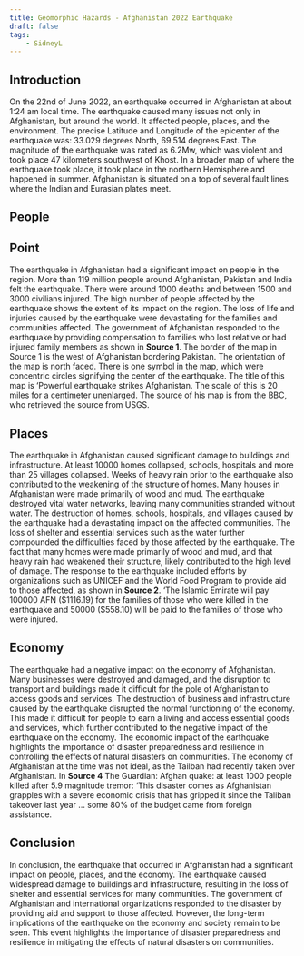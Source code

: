```yaml
---
title: Geomorphic Hazards - Afghanistan 2022 Earthquake
draft: false
tags:
    - SidneyL
---
```


## Introduction
On the 22nd of June 2022, an earthquake occurred in Afghanistan at about 1:24 am local time. The earthquake caused many issues not only in Afghanistan, but around the world. It affected people, places, and the environment. The precise Latitude and Longitude of the epicenter of the earthquake was: 33.029 degrees North, 69.514 degrees East. The magnitude of the earthquake was rated as 6.2Mw, which was violent and took place 47 kilometers southwest of Khost. In a broader map of where the earthquake took place, it took place in the northern Hemisphere and happened in summer. Afghanistan is situated on a top of several fault lines where the Indian and Eurasian plates meet.

## People

## Point
The earthquake in Afghanistan had a significant impact on people in the region. More than 119 million people around Afghanistan, Pakistan and India felt the earthquake. There were around 1000 deaths and between 1500 and 3000 civilians injured. The high number of people affected by the earthquake shows the extent of its impact on the region. The loss of life and injuries caused by the earthquake were devastating for the families and communities affected. The government of Afghanistan responded to the earthquake by providing compensation to families who lost relative or had injured family members as shown in **Source 1**. The border of the map in Source 1 is the west of Afghanistan bordering Pakistan. The orientation of the map is north faced. There is one symbol in the map, which were concentric circles signifying the center of the earthquake. The title of this map is ‘Powerful earthquake strikes Afghanistan. The scale of this is 20 miles for a centimeter unenlarged. The source of his map is from the BBC, who retrieved the source from USGS.
 
## Places
The earthquake in Afghanistan caused significant damage to buildings and infrastructure. At least 10000 homes collapsed, schools, hospitals and more than 25 villages collapsed. Weeks of heavy rain prior to the earthquake also contributed to the weakening of the structure of homes. Many houses in Afghanistan were made primarily of wood and mud. The earthquake destroyed vital water networks, leaving many communities stranded without water. The destruction of homes, schools, hospitals, and villages caused by the earthquake had a devastating impact on the affected communities. The loss of shelter and essential services such as the water further compounded the difficulties faced by those affected by the earthquake. The fact that many homes were made primarily of wood and mud, and that heavy rain had weakened their structure, likely contributed to the high level of damage. The response to the earthquake included efforts by organizations such as UNICEF and the World Food Program to provide aid to those affected, as shown in **Source 2**. ‘The Islamic Emirate will pay 100000 AFN (\$1116.19) for the families of those who were killed in the earthquake and 50000 (\$558.10) will be paid to the families of those who were injured.
 
## Economy
The earthquake had a negative impact on the economy of Afghanistan. Many businesses were destroyed and damaged, and the disruption to transport and buildings made it difficult for the pole of Afghanistan to access goods and services. The destruction of business and infrastructure caused by the earthquake disrupted the normal functioning of the economy. This made it difficult for people to earn a living and access essential goods and services, which further contributed to the negative impact of the earthquake on the economy. The economic impact of the earthquake highlights the importance of disaster preparedness and resilience in controlling the effects of natural disasters on communities. The economy of Afghanistan at the time was not ideal, as the Tailban had recently taken over Afghanistan. In **Source 4** The Guardian: Afghan quake: at least 1000 people killed after 5.9 magnitude tremor: ‘This disaster comes as Afghanistan grapples with a severe economic crisis that has gripped it since the Taliban takeover last year … some 80% of the budget came from foreign assistance.
 
## Conclusion
In conclusion, the earthquake that occurred in Afghanistan had a significant impact on people, places, and the economy. The earthquake caused widespread damage to buildings and infrastructure, resulting in the loss of shelter and essential services for many communities. The government of Afghanistan and international organizations responded to the disaster by providing aid and support to those affected. However, the long-term implications of the earthquake on the economy and society remain to be seen. This event highlights the importance of disaster preparedness and resilience in mitigating the effects of natural disasters on communities.
 

